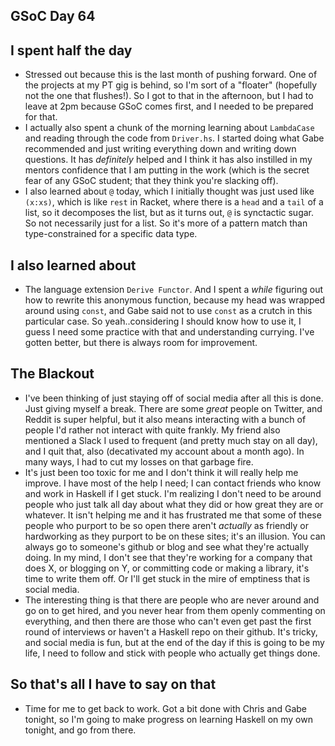 ## GSoC Day 64

## I spent half the day
 - Stressed out because this is the last month of pushing forward. One of the projects at my PT gig is behind,
   so I'm sort of a "floater" (hopefully not the one that flushes!). So I got to that in the afternoon, but I
   had to leave at 2pm because GSoC comes first, and I needed to be prepared for that. 
 - I actually also spent a chunk of the morning learning about ```LambdaCase``` and reading through the code
   from ```Driver.hs```. I started doing what Gabe recommended and just writing everything down and writing
   down questions. It has *definitely* helped and I think it has also instilled in my mentors confidence that I
   am putting in the work (which is the secret fear of any GSoC student; that they think you're slacking off).
 - I also learned about ```@``` today, which I initially thought was just used like ```(x:xs)```, which is like
   ```rest``` in Racket, where there is a ```head``` and a ```tail``` of a list, so it decomposes the list,
   but as it turns out, ```@``` is synctactic sugar. So not necessarily just for a list. So it's more of a pattern
   match than type-constrained for a specific data type. 
   
 ## I also learned about
  - The language extension ```Derive Functor```. And I spent a *while* figuring out how to rewrite this 
    anonymous function, because my head was wrapped around using ```const```, and Gabe said not to use
    ```const``` as a crutch in this particular case. So yeah..considering I should know how to use it,
    I guess I need some practice with that and understanding currying. I've gotten better, but there is
    always room for improvement.
    
 ## The Blackout
  - I've been thinking of just staying off of social media after all this is done. Just giving myself a break.
    There are some *great* people on Twitter, and Reddit is super helpful, but it also means interacting
    with a bunch of people I'd rather not interact with quite frankly. My friend also mentioned a Slack
    I used to frequent (and pretty much stay on all day), and I quit that, also (decativated my account
    about a month ago). In many ways, I had to cut my losses on that garbage fire.
  - It's just been too toxic for me and I don't think it will really help me improve. I have most of the help
    I need; I can contact friends who know and work in Haskell if I get stuck. I'm realizing I don't need to
    be around people who just talk all day about what they did or how great they are or whatever. It isn't
    helping me and it has frustrated me that some of these people who purport to be so open there aren't 
    *actually* as friendly or hardworking as they purport to be on these sites; it's an illusion. You can
    always go to someone's github or blog and see what they're actually doing. In my mind, I don't see 
    that they're working for a company that does X, or blogging on Y, or committing code or making a library,
    it's time to write them off. Or I'll get stuck in the mire of emptiness that is social media. 
  - The interesting thing is that there are people who are never around and go on to get hired, and you never 
    hear from them openly commenting on everything, and then there are those who can't even get past the first
    round of interviews or haven't a Haskell repo on their github. It's tricky, and social media is fun, but
    at the end of the day if this is going to be my life, I need to follow and stick with people who actually
    get things done. 
    
 ## So that's all I have to say on that
  - Time for me to get back to work. Got a bit done with Chris and Gabe tonight, so I'm going to make progress
    on learning Haskell on my own tonight, and go from there.
